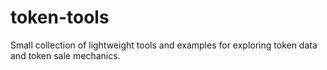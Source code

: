 # token-tools
Small collection of lightweight tools and examples for exploring token data and token sale mechanics.
